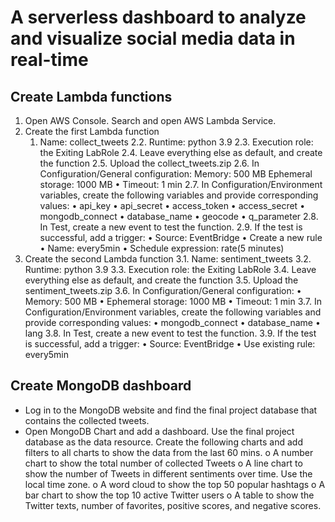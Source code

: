 
# A serverless dashboard to analyze and visualize social media data in real-time

## Create Lambda functions

1.	Open AWS Console. Search and open AWS Lambda Service. 
2.	Create the first Lambda function
    1.	Name: collect_tweets
    2.2.	Runtime: python 3.9
    2.3.	Execution role: the Exiting LabRole
    2.4.	Leave everything else as default, and create the function
    2.5.	Upload the collect_tweets.zip
    2.6.	In Configuration/General configuration:
  Memory: 500 MB
  Ephemeral storage: 1000 MB
•	Timeout: 1 min
2.7.	In Configuration/Environment variables, create the following variables and provide corresponding values:
•	api_key
•	api_secret
•	access_token
•	access_secret
•	mongodb_connect
•	database_name
•	geocode
•	q_parameter
2.8.	In Test, create a new event to test the function. 
2.9.	If the test is successful, add a trigger:
•	Source: EventBridge
•	Create a new rule
•	Name: every5min 
•	Schedule expression: rate(5 minutes)
3.	Create the second Lambda function
3.1.	Name: sentiment_tweets
3.2.	Runtime: python 3.9
3.3.	Execution role: the Exiting LabRole
3.4.	Leave everything else as default, and create the function
3.5.	Upload the sentiment_tweets.zip
3.6.	In Configuration/General configuration:
•	Memory: 500 MB
•	Ephemeral storage: 1000 MB
•	Timeout: 1 min
3.7.	In Configuration/Environment variables, create the following variables and provide corresponding values:
•	mongodb_connect
•	database_name
•	lang
3.8.	In Test, create a new event to test the function. 
3.9.	If the test is successful, add a trigger:
•	Source: EventBridge
•	Use existing rule: every5min 



## Create MongoDB dashboard

* Log in to the MongoDB website and find the final project database that contains the collected tweets. 
* Open MongoDB Chart and add a dashboard. Use the final project database as the data resource. Create the following charts and add filters to all charts to show the data from the last 60 mins. 
o A number chart to show the total number of collected Tweets
o A line chart to show the number of Tweets in different sentiments over time. Use the local time zone. 
o A word cloud to show the top 50 popular hashtags
o A bar chart to show the top 10 active Twitter users
o A table to show the Twitter texts, number of favorites, positive scores, and negative scores. 

